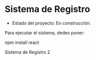 <h1> Sistema de Registro</h1>

- Estado del proyecto: En construcción.

Para ejecutar el sistema, dedes poner:

npm install react

Sistema de Registro 2
